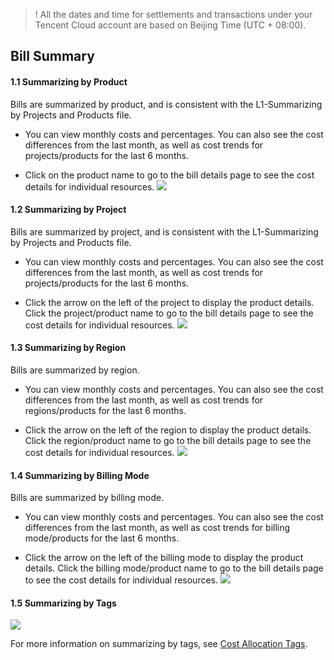 >! All the dates and time for settlements and transactions under your Tencent Cloud account are based on Beijing Time (UTC + 08:00).

## Bill Summary

#### 1.1 Summarizing by Product
Bills are summarized by product, and is consistent with the L1-Summarizing by Projects and Products file.

- You can view monthly costs and percentages. You can also see the cost differences from the last month, as well as cost trends for projects/products for the last 6 months.

- Click on the product name to go to the bill details page to see the cost details for individual resources.
![](https://main.qcloudimg.com/raw/3539659bfe9d7fb28ee7efa18e281181.png)

#### 1.2 Summarizing by Project
Bills are summarized by project, and is consistent with the L1-Summarizing by Projects and Products file.

- You can view monthly costs and percentages. You can also see the cost differences from the last month, as well as cost trends for projects/products for the last 6 months.

- Click the arrow on the left of the project to display the product details. Click the project/product name to go to the bill details page to see the cost details for individual resources.
![](https://main.qcloudimg.com/raw/5328d895c2261259ece6b6840785a050.png)

#### 1.3  Summarizing by Region
Bills are summarized by region.

- You can view monthly costs and percentages. You can also see the cost differences from the last month, as well as cost trends for regions/products for the last 6 months.

- Click the arrow on the left of the region to display the product details. Click the region/product name to go to the bill details page to see the cost details for individual resources.
![](https://main.qcloudimg.com/raw/38b1a9087b2d8bee518cac74c9f772b1.png)


#### 1.4 Summarizing by Billing Mode
Bills are summarized by billing mode.

- You can view monthly costs and percentages. You can also see the cost differences from the last month, as well as cost trends for billing mode/products for the last 6 months.

- Click the arrow on the left of the billing mode to display the product details. Click the billing mode/product name to go to the bill details page to see the cost details for individual resources.
![](https://main.qcloudimg.com/raw/1dbada157b2af2d02293474be58f4e54.png)

#### 1.5 Summarizing by Tags

![](https://main.qcloudimg.com/raw/5792ce5c4efec516baa2bd6e01e987f4.png)

For more information on summarizing by tags, see [Cost Allocation Tags](https://intl.cloud.tencent.com/document/product/555/32276).
